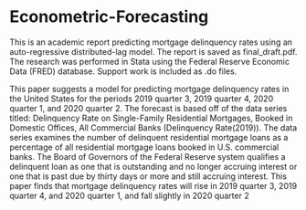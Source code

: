 # Econometric-Forecasting
This is an academic report predicting mortgage delinquency rates using an auto-regressive distributed-lag model. The report is saved as final_draft.pdf. The research was performed in Stata using the Federal Reserve Economic Data (FRED) database. Support work is included as .do files. 

This paper suggests a model for predicting mortgage delinquency rates in the United States for the periods 2019 quarter 3, 2019 quarter 4, 2020 quarter 1, and 2020 quarter 2. The forecast is based off of the data series titled: Delinquency Rate on Single-Family Residential Mortgages, Booked in Domestic Offices, All Commercial Banks (Delinquency Rate(2019)). The data series examines the number of delinquent residential mortgage loans as a percentage of all residential mortgage loans booked in U.S. commercial banks. The Board of Governors of the Federal Reserve system qualifies a delinquent loan as one that is outstanding and no longer accruing interest or one that is past due by thirty days or more and still accruing interest. This paper finds that mortgage delinquency rates will rise in 2019 quarter 3, 2019 quarter 4, and 2020 quarter 1, and fall slightly in 2020 quarter 2
